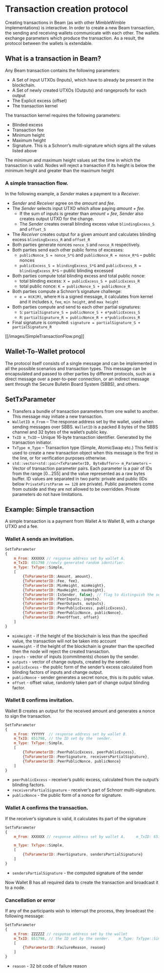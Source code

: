 # Transaction creation protocol

Creating transactions in Beam (as with other MimbleWimble implementations) is interactive. In order to create a new Beam transaction, the sending and receiving wallets communicate with each other. The wallets exchange parameters which produce the transaction. As a result, the protocol between the wallets is extendable.

## What is a transaction in Beam?
Any Beam transaction contains the following parameters:

* A Set of input UTXOs (Inputs), which have to already be present in the blockchain.
* A Set of newly created UTXOs (Outputs) and rangeproofs for each output
* The Explicit excess (offset)
* The transaction kernel

The transaction kernel requires the following parameters:
* Blinded excess
* Transaction fee
* Minimum height
* Maximum height
* Signature. This is a Schnorr’s multi-signature which signs all the values listed above

The minimum and maximum height values set the time in which the transaction is valid. Nodes will reject a transaction if its height is below the minimum height and greater than the maximum height

### A simple transaction flow.
In the following example, a _Sender_ makes a payment to a _Receiver_.

* _Sender_ and _Receiver_ agree on the _amount_ and _fee_.
* The _Sender_ selects input UTXO which allow paying _amount + fee_.
  * If the sum of inputs is greater than _amount + fee_, _Sender_ also creates output UTXO for the change. 
  * The _Sender_ creates overall blinding excess value `blindingExcess_S` and `offset_S`
* The _Receiver_ creates output for a given amount and calculates blinding excess `blindingExcess_R` and `offset_R`
* Both parties generate nonces `nonce_S` and `nonce_R` respectively.
* Both parties send each other public forms of excesses:
  * `publicNonce_S = nonce_S*G` and `publicNonce_R = nonce_R*G` – public nonces
  * `publicExcess_S = blindingExcess_S*G` and `publicExcess_R = blindingExcess_R*G` – public blinding excessed
* Both parties compute total blinding excess and total public nonce:
  * total blinding excess: `X = publicExcess_S + publicExcess_R`
  * total public nonce: `K = publicNonce_S + publicNonce_R`
* Both parties compute a Schnorr’s signature challenge:
  * `e = H(K|M)`, where `M` is a signed message, it calculates from kernel and it includes `X`, `fee`, `min height`, and `max height`
* Both parties compute and send  to each other partial signatures:
  * `S`: `partialSignature_S = publicNonce_S + e*publicExcess_S`
  * `R`: `partialSignature_R = publicNonce_R + e*publicExcess_R`
* Final signature is computed: `signature = partialSignature_S + partialSignature_R`

[[/images/SimpleTransactionFlow.png]]

## Wallet-To-Wallet protocol
The protocol itself consists of a single message and can be implemented in all the possible scenarios and transaction types. This message can be encapsulated and passed to other parties by different protocols, such as a direct message over a peer-to-peer connection, or an indirect message sent through the Secure Bulletin Board System (SBBS), and others.

## SetTxParameter
* Transfers a bundle of transaction parameters from one wallet to another. This message may initiate a new transaction.
* `WalletID m_From` – The response address set by the wallet, used when sending messages over SBBS. `WalletID` is a packed 8 bytes of the SBBS channel and 32 bytes of the wallet’s public key.
* `TxID m_TxID` – Unique 16-byte transaction identifier. Generated by the transaction initiator.
* `TxType m_Type` – Transaction type (Simple, AtomicSwap etc.) This field is used to create a new transaction object when this message is the first in the line, or for verification purposes otherwise.
* `std::vector<std::pair<TxParameterID, ByteBuffer>> m_Parameters` – Vector of transaction parameter pairs. Each parameter is a pair of IDs from the range [0...255] and the value represented as a raw bytes buffer. ID values are separated in two parts: private and public (IDs below `PrivateFirstParam == 128` are private). Public parameters come from outside and they are not allowed to be overridden. Private parameters do not have limitations.

## Example: Simple transaction

A simple transaction is a payment from Wallet A to Wallet B, with a change UTXO and a fee.

### Wallet A sends an invitation.

```javascript
SetTxParameter
{
    m_From: XXXXXX // response address set by wallet A. 
    m_TxID: 651798 //newly generated random identifier.
    m_Type: TxType::Simple,
    [
        {TxParameterID::Amount, amount},
        {TxParameterID::Fee, fee},
        {TxParameterID::MinHeight, minHeight}, 
        {TxParameterID::MaxHeight, maxHeight}, 
        {TxParameterID::IsSender, false}, // flag to distinguish the sender from the receiver 
        {TxParameterID::PeerInputs, inputs}, 
        {TxParameterID::PeerOutputs, outputs},
        {TxParameterID::PeerPublicExcess, publicExcess}, 
        {TxParameterID::PeerPublicNonce, publicNonce},
        {TxParameterID::PeerOffset, offset}
    ]
}
```

* `minHeight` - if the height of the blockchain is less than the specified value, the transaction will not be taken into account
* `maxHeight` - if the height of the blockchain is greater than the specified then the node will reject the created transaction.
* `inputs` - vector of inputs (commitments) chosen by the sender.
* `outputs` - vector of change outputs, created by the sender.
* `publicExcess` - the public form of the sender’s excess calculated from blinding factors of inputs and change output.
* `publicNonce` - sender generates a secret nonce, this is its public value.
* `offset` - offset value, randomly taken part of change output blinding factor.

### Wallet B confirms invitation.
Wallet B creates an output for the received amount and generates a nonce to sign the transaction.

```javascript
SetTxParameter
{
    m_From: YYYYYY  // response address set by wallet B.  
    m_TxID: 651798, // the ID set by the  sender.
    m_Type: TxType::Simple,
    [
        {TxParameterID::PeerPublicExcess, peerPublicExcess},
        {TxParameterID::PeerSignature, receiversPartialSignature},
        {TxParameterID::PeerPublicNonce, publicNonce}
    ]
}
```
* `peerPublicExcess` - receiver’s public excess, calculated from the output’s blinding factors.
* `receiversPartialSignature` - receiver’s part of Schnorr multi-signature.
* `publicNonce` - the public form of a nonce for signature.

### Wallet A confirms the transaction. 
If the receiver’s signature is valid, it calculates its part of the signature

```javascript
SetTxParameter 
{
    m_From: XXXXXX // response address set by wallet A.     m_TxID: 651798, // the ID set by the sender.

    m_Type: TxType::Simple,
    [
        {TxParameterID::PeerSignature, sendersPartialSignature}
    ]
}
```
* `sendersPartialSignature` - the computed signature of the sender 

Now Wallet B has all required data to create the transaction and broadcast it to a node.

### Cancellation or error

If any of the participants wish to interrupt the process, they broadcast the following message:

```javascript
SetTxParameter 
{
    m_From: ZZZZZZ // response address set by the wallet
    m_TxID: 651798, // the ID set by the sender.    m_Type: TxType::Simple,
    [
        {TxParameterID::FailureReason, reason}
    ]
}
```
* `reason` - 32 bit code of failure reason

